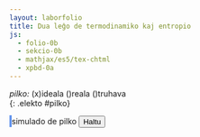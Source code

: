 ```yaml
---
layout: laborfolio
title: Dua leĝo de termodinamiko kaj entropio
js:
  - folio-0b
  - sekcio-0b 
  - mathjax/es5/tex-chtml
  - xpbd-0a
---
```


<!--
http://www.esalq.usp.br/lepse/imgs/conteudo_thumb/Entropy-Is-Simple---If-We-Avoid-The-Briar-Patches.pdf
https://chem.libretexts.org/Bookshelves/Analytical_Chemistry/Analytical_Chemistry_2.1_(Harvey)/06%3A_Equilibrium_Chemistry/6.02%3A_Thermodynamics_and_Equilibrium_Chemistry#equation6.2.3

...: entropi(diferenco) kiel mezuro de energidispersiĝo...

dS = Q/T [J/K]
vd. https://study.com/skill/learn/calculating-change-in-entropy-for-a-process-in-which-energy-is-expelled-explanation.html
-->

<!--

kiel eliro por klarigi entropion uzu modelon de pilko: 
- ideala: daŭre saltanta
- reala: iom post iom perdante energion pro varmperdo, frotvarmo...
- difektita: perdanta aeron el la interna

uzu ideojn de https://github.com/matthias-research/pages/blob/master/tenMinutePhysics/03-billiard.html /
https://matthias-research.github.io/pages/tenMinutePhysics/09-xpbd.pdf
por simulado, sed nur 2-dimensie

-->

<style>
    canvas {
        border: 2px solid cornflowerblue;
    }
</style>

*pilko:* (x)ideala ()reala ()truhava  
{: .elekto #pilko}


<canvas id="kampo" width="500" height="500"></canvas>
simulado de pilko
<button id="haltu">Haltu</button>

<script>

const HEIGHT=500;
const WIDTH=500;
const n_vert = 31; // verticoj de pilko
const gravito = [0,-100];

// elekto de pilkospeco
elekte((elekto,valoro) => {
    console.log(elekto+':'+valoro);
});

/**
 * Simuladas saltantan elastan pilkon en ujo
 */

class Pilko2d extends XPBDObj {

  /**
   * Kreas 2-dimensian pilkon kun radiuso r kiel "torton" el n pecoj
   * @param {*} r radiuso
   * @param {*} n nombro da pecoj
   */
  constructor(r,n,c=[0,0]) {
    super(n,gravito,2);
    this.imas.fill(1);
    const eĝoj = new Uint8Array(2*n + 2*n); // + n*(n-3)); // cirkonferencaj eĝoj + diagonaloj
    const trioj = new Uint8Array(3*n);

    // cirkonferenco...
    // ĉiu vertico havas du koordinatojn x kaj y
    let phi = 0;
    const d = 2*Math.PI/n;
    const tt = n>7?Math.trunc(n/7):1;

    for (let i=0; i<n; i++) {
        this.poz[2*i] = c[0] + r * Math.cos(phi);
        this.poz[2*i+1] = c[1] + r * Math.sin(phi);
        phi += d;

        // aldonu eĝon
        eĝoj[2*i] = i;
        eĝoj[2*i+1] = (i+1)%n; //i<n-1? i+1:0;

        // aldonu trion super tri najbaraj verticoj
        trioj[3*i] = i;
        trioj[3*i+1] = (i+tt)%n;
        trioj[3*i+2] = (i+tt+tt)%n;
    }

    // por pli da stabileco de 2D-cirklo, aldonu kelkajn "spokojn"
    const te = n>10?Math.trunc(n/5):2;
    for (let i=0; i<n; i++) {
      eĝoj[2*n+2*i] = i; //i<n-1? i+1:0;
      eĝoj[2*n+2*i+1] = (i+te)%n; //i<n-1? i+1:0;
    }

    // restriktoj
    this.restr.push(new XRGrundo(this));
    this.restr.push(new XRDistanco(this,eĝoj,0.0005));
    this.restr.push(new XRAreo(this,trioj,0.00005));

    // perdu neniun energion
    this.restrE.push(new XREnergio(this,0.005));
  }

  vertico(i) {
    return {x: this.poz[2*i], y: this.poz[2*i+1]}
  }

  rapido(i) {
    return {x: this.rpd[2*i], y: this.rpd[2*i+1]}
  }
}

const canvas = document.getElementById("kampo");
const ctx = canvas.getContext("2d");

const pilko = new Pilko2d(30,n_vert,[240,HEIGHT-40]);
const xpbd = new XPBD([pilko],gravito);

function desegnu() {
  // cirkonferenca eĝo 
  function eĝo(p1,p2) {
    ctx.beginPath();
    ctx.moveTo(p1.x,HEIGHT-p1.y);
    ctx.lineTo(p2.x,HEIGHT-p2.y);
    ctx.strokeStyle = "#000";
    ctx.lineWidth = 1;
    ctx.stroke();
  }

  // ni montras negativajn rapidojn kiel spuron...
  function rpd(p,v) {
    ctx.beginPath();
    ctx.moveTo(p.x,HEIGHT-p.y);
    ctx.lineTo(p.x-v.x,HEIGHT-p.y+v.y);
    ctx.strokeStyle = "#eeeeff";
    ctx.lineWidth = 3;
    ctx.stroke();
  }

  ctx.clearRect(0, 0, canvas.width, canvas.height);

  // rapidoj kiel spuro  
  
  for (let i=0; i<n_vert; i++) {
    rpd(pilko.vertico(i),pilko.rapido(i));
  }
  
  
  // eĝoj kiel cirkonferenco
  let i = 0, v1 = pilko.vertico(i);
  while (i < n_vert-1) {
    const v2 = pilko.vertico(i+1);
    eĝo(v1,v2);
    v1 = v2; i++;
  }
  // lasta eĝo al 0-a vertico
  v2 = pilko.vertico(0);
  eĝo(v1,v2);
}

let ripetoj; 
if (ripetoj) clearTimeout(ripetoj.p);
const intervalo = 1/60; //200;
const paŝeroj = 10;

desegnu();
ripetoj = ripetu(
    () => {
        xpbd.simulado(1/60,paŝeroj);
        desegnu();
        return true; // ni ne haltos antaŭ butonpremo [Haltu]...(idealgaso.T < d_larĝo);
    },
    intervalo
)

kiam_klako("#haltu",() => {
    if (ripetoj) clearTimeout(ripetoj.p);
});

/*
function ripeto() {
  xpbd.simulado(1,10);
  desegnu();
  // requestAnimationFrame(ripeto);
}

ripeto();
*/

</script>

<!--

sono je distanco, resonado en kapelo....

-->
